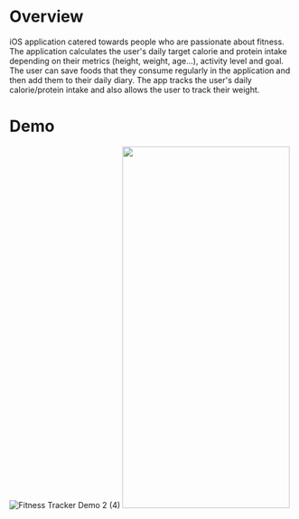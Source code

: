 # Overview
iOS application catered towards people who are passionate about fitness. The application calculates the user's daily target calorie and protein intake depending on their metrics (height, weight, age...), activity level and goal. The user can save foods that they consume regularly in the application and then add them to their daily diary. The app tracks the user's daily calorie/protein intake and also allows the user to track their weight. 

# Demo
![Fitness Tracker Demo 2 (4)](https://user-images.githubusercontent.com/90746623/181309022-33b6cdc0-93cd-4495-a64a-068fe80a988d.gif)
<img src="https://user-images.githubusercontent.com/90746623/181309022-33b6cdc0-93cd-4495-a64a-068fe80a988d.gif" width="296" height="640"/>
